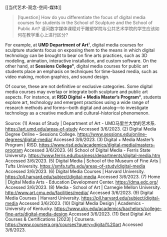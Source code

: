 [[当代艺术-观念-空间-媒体]]


> [!question] How do you differentiate the focus of digital media courses for students in the School of Sculpture and the School of Public Art?
> 请问数字媒体课程对于雕塑学院与公共艺术学院的学生应该如何在教学重心上进行区分?




For example, at **UMD Department of Art**¹, digital media courses for sculpture students focus on exposing them to the means in which digital technology can be brought to bear on fine arts practices, such as 3D modeling, animation, interactive installation, and custom software. On the other hand, at **Sessions College**⁶, digital media courses for public art students place an emphasis on techniques for time-based media, such as video making, motion graphics, and sound design.

Of course, these are not definitive or exclusive categories. Some digital media courses may overlap or integrate both sculpture and public art aspects. For instance, at **RISD Digital + Media Master’s Program**³, students explore art, technology and emergent practices using a wide range of research methods and forms—both digital and analog—to investigate technology as a creative medium and cultural-historical phenomenon.

Source: 
(1) Areas of Study | Department of Art - UMD马里兰大学的艺术系. https://art.umd.edu/areas-of-study Accessed 3/6/2023.
(2) Digital Media Degree Online – Sessions College. https://www.sessions.edu/online-degrees/digital-media/ Accessed 3/6/2023.
(3) Digital + Media Master’s Program | RISD. https://www.risd.edu/academics/digital-media/masters-program Accessed 3/6/2023.
(4) School of Digital Media - Ferris State University. https://www.ferris.edu/business/departments/digital-media.htm Accessed 3/6/2023.
(5) Digital Media | School of the Museum of Fine Arts | Tufts University. https://smfa.tufts.edu/areas-of-study/digital-media Accessed 3/6/2023.
(6) Digital Media Courses | Harvard University. https://pll.harvard.edu/subject/digital-media Accessed 3/6/2023.
(7) Home | Digital Media Arts - Education Development Center. https://dma.edc.org/ Accessed 3/6/2023.
(8) Media - School of Art | Carnegie Mellon University. http://www.art.cmu.edu/facilities/media/ Accessed 3/6/2023.
(9) Digital Media Courses | Harvard University. https://pll.harvard.edu/subject/digital-media Accessed 3/6/2023.
(10) Digital Media Design | Academics - University of Kentucky. https://www.uky.edu/academics/bachelors/college-fine-arts/digital-media-design Accessed 3/6/2023.
(11) Best Digital Art Courses & Certifications [2023] | Coursera. https://www.coursera.org/courses?query=digital%20art Accessed 3/6/2023.